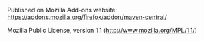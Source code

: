 Published on Mozilla Add-ons website: https://addons.mozilla.org/firefox/addon/maven-central/

Mozilla Public License, version 1.1 (http://www.mozilla.org/MPL/1.1/)